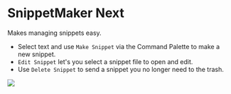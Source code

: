 # SnippetMaker Next

Makes managing snippets easy.

* Select text and use `Make Snippet` via the Command Palette to make a new snippet.
* `Edit Snippet` let's you select a snippet file to open and edit.
* Use `Delete Snippet` to send a snippet you no longer need to the trash.

![](https://raw.githubusercontent.com/braver/SnippetMakerNext/master/demo.gif)
